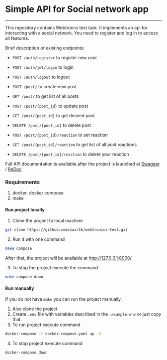 # Simple API for Social network app
---
This repository contains Webtroncs test task.
It implements an api for interacting with a social network.
You need to register and log in to access all features.

Brief description of existing endpoints:

- ```POST /auth/register``` to register new user
- ```POST /auth/jwt/login``` to login
- ```POST /auth/logout``` to logout

- ```POST /post/``` to create new post
- ```GET /post/``` to get list of all posts
- ```POST /post/{post_id}``` to update post
- ```GET /post/{post_id}``` to get desired post
- ```DELETE /post/{post_id}``` to delete post

- ```POST /post/{post_id}/reaction``` to set reaction
- ```GET /post/{post_id}/reaction``` to get list of all post reactions
- ```DELETE /post/{post_id}/reaction``` to delete your reaction

Full API documentation is available after the project is launched at
[Swagger](http://127.0.0.1:8000/docs) / [ReDoc](http://127.0.0.1:8000/redoc)

### Requirements
1. docker, docker compose
2. make

#### Run project locally
1. Clone the project to local machine 
```bash 
git clone https://github.com/zavr1k/webtronics-test.git
```
2. Run it with one command 
```bash
make compose
```
After that, the project will be available at http://127.0.0.1:8000/

3. To stop the project execute the command
```bash
make compose-down
```

#### Run manually
If you do not have ```make```  you can run the project manually.
1. Also clone the project
2. Create ```.env``` file with variables described in the ```.example.env``` or just copy that.
3. To run project execute command
```bash
docker-compose -f docker-compose.yaml up -d
```
4. To stop project execute command
```bash
docker-compose down
```
